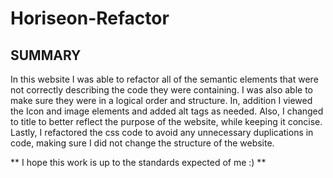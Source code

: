 # Horiseon-Refactor

## SUMMARY

In this website I was able to refactor all of the semantic elements that were not correctly describing the
code they were containing. I was also able to make sure they were in a logical order and structure. In, addition
I viewed the Icon and image elements and added alt tags as needed. Also, I changed to title to better reflect the 
purpose of the website, while keeping it concise. Lastly, I refactored the css code to avoid any unnecessary 
duplications in code, making sure I did not change the structure of the website.

** I hope this work is up to the standards expected of me :) **
